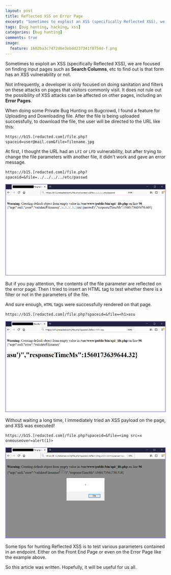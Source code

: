 ```yaml
---
layout: post
title: Reflected XSS on Error Page
excerpt: "Sometimes to exploit an XSS (specifically Reflected XSS), we are focused on finding input pages such as Search Columns and etc. to find out is that form has an XSS vulnerability or not."
tags: [bug hunting, hacking, xss]
categories: [bug hunting]
comments: true
image:
  feature: 1602ba3c7472d6e3ebdd237341f8754d-f.png
---
```


Sometimes to exploit an XSS (specifically Reflected XSS), we are focused on finding input pages such as **Search Columns**, etc to find out is that form has an XSS vulnerability or not.

Not infrequently, a developer is only focused on doing sanitation and filters on these attacks on pages that visitors commonly visit. It does not rule out the possibility of XSS attacks can be affected on other pages, including an **Error Pages**.

When doing some Private Bug Hunting on Bugcrowd, I found a feature for Uploading and Downloading file. After the file is being uploaded successfully, to download the file, the user will be directed to the URL like this:

```
https://b15.[redacted.com]/file.php?spaceid=user@mail.com&file=filename.jpg
```

At first, I thought the URL had an `LFI` or `LFD` vulnerability, but after trying to change the file parameters with another file, it didn't work and gave an error message.

```
https://b15.[redacted.com]/file.php?spaceid=&file=../../../../etc/passwd
```

![LFI Failed](/assets/1602ba3c7472d6e3ebdd237341f8754d-1.png)

But if you pay attention, the contents of the file parameter are reflected on the error page. Then I tried to insert an HTML tag to test whether there is a filter or not in the parameters of the file.

And sure enough, `HTML` tags were successfully rendered on that page.

```
https://b15.[redacted.com]/file.php?spaceid=&file=<h1>asu
```

![HTML on Error Page](/assets/1602ba3c7472d6e3ebdd237341f8754d-2.png)

Without waiting a long time, I immediately tried an XSS payload on the page, and XSS was executed!

```
https://b15.[redacted.com]/file.php?spaceid=&file=<img src=x onmouseover=alert(1)>
```

![XSS on Error Page](/assets/1602ba3c7472d6e3ebdd237341f8754d-3.png)

Some tips for hunting Reflected XSS is to test various parameters contained in an endpoint. Either on the Front End Page or even on the Error Page like the example above.

So this article was written. Hopefully, it will be useful for us all.
